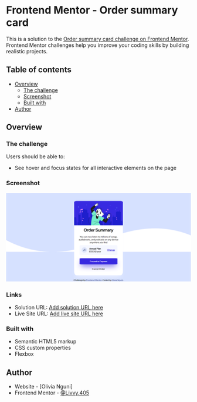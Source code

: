 # Frontend Mentor -   Order summary card

This is a solution to the [Order summary card challenge on Frontend Mentor](https://www.frontendmentor.io/challenges/order-summary-card-ckPaj01IcS). Frontend Mentor challenges help you improve your coding skills by building realistic projects. 

## Table of contents

- [Overview](#overview)
  - [The challenge](#the-challenge)
  - [Screenshot](#screenshot)
  - [Built with](#built-with)
- [Author](#author)




## Overview

### The challenge

Users should be able to:

- See hover and focus states for all interactive elements on the page

### Screenshot

![](./screenshottt.png)



### Links

- Solution URL: [Add solution URL here](https://your-solution-url.com)
- Live Site URL: [Add live site URL here](https://your-live-site-url.com)



### Built with

- Semantic HTML5 markup
- CSS custom properties
- Flexbox





## Author

- Website - [Olivia Nguni] 
- Frontend Mentor - [@Livvy.405](https://www.frontendmentor.io/profile/Livvy.405)




